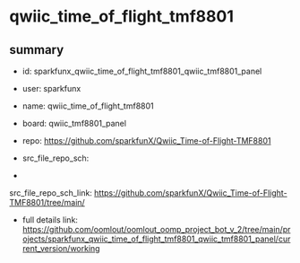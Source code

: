 # qwiic_time_of_flight_tmf8801
 
## summary 
* id: sparkfunx_qwiic_time_of_flight_tmf8801_qwiic_tmf8801_panel
* user: sparkfunx
* name: qwiic_time_of_flight_tmf8801
* board: qwiic_tmf8801_panel
* repo: https://github.com/sparkfunX/Qwiic_Time-of-Flight-TMF8801



* src_file_repo_sch: 
*
 src_file_repo_sch_link: https://github.com/sparkfunX/Qwiic_Time-of-Flight-TMF8801/tree/main/
* full details link: https://github.com/oomlout/oomlout_oomp_project_bot_v_2/tree/main/projects/sparkfunx_qwiic_time_of_flight_tmf8801_qwiic_tmf8801_panel/current_version/working  






